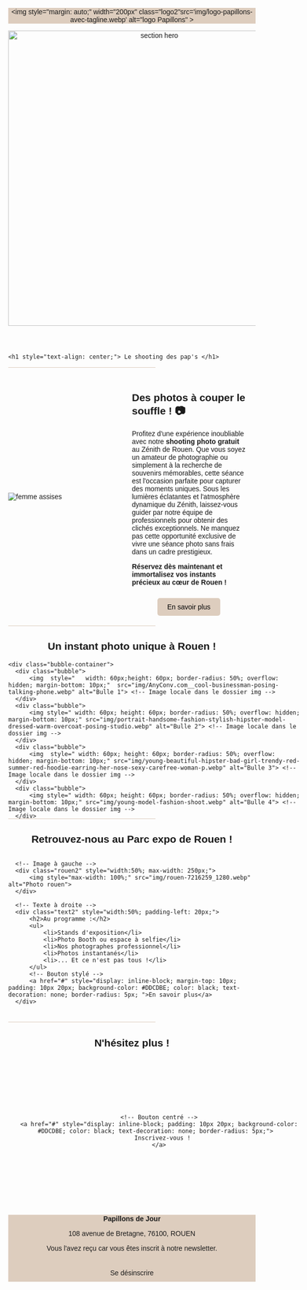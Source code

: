 <!doctype html>
<html lang="fr">
<head>
  <meta charset="utf-8">
  <title>Titre de la page</title>
  <script src="https://kit.fontawesome.com/efb09d9937.js" crossorigin="anonymous"></script>
</head>
 <!--  Style CSS ici -->
<style>

</style>

<body style="width: 600px; margin: auto; font-family: Arial, sans-serif;">

  <header>
    <!--  Logo  -->
<div style="text-align: center; background-color: #DDCDBE;" class="logo"> 

 <img style="margin: auto;" width="200px" class="logo2"src='img/logo-papillons-avec-tagline.webp' alt="logo Papillons" > 
   
</div>

<div class="hero">

<img style= "width: 600px;" class="hero2" src="img/AnyConv.com__22603054_6645346.webp" alt="section hero"> 
</div>
  </header>

  <!--  premiere partie  -->
 

  <section style="margin-bottom: 20px;" class="shooting">

    <h1 style="text-align: center;"> Le shooting des pap's </h1>

<HR style="background-color:#DDCDBE; border-color:#DDCDBE;"  size="5px" width="300">

<div  style="display: flex; align-items: center; margin: 20px 0;" class="image">

  <div  style="width:50%; max-width: 250px; " class="image2"> 
    <img  style= "max-width: 250px;" src="img/AnyConv.com__model-getting-ready-photoshoot.webp" alt="femme assises">
  </div> 

<div style=" width: 50%;  display: inline-block;
padding: 0 20px;" class="texte">
  <h2>Des photos à couper le souffle ! 📷</h2>
    <p style=" ">Profitez d'une expérience inoubliable avec notre <strong>shooting photo gratuit</strong> au Zénith de Rouen. Que vous soyez un amateur de photographie ou simplement à la recherche de souvenirs mémorables, cette séance est l'occasion parfaite pour capturer des moments uniques. Sous les lumières éclatantes et l'atmosphère dynamique du Zénith, laissez-vous guider par notre équipe de professionnels pour obtenir des clichés exceptionnels. Ne manquez pas cette opportunité exclusive de vivre une séance photo sans frais dans un cadre prestigieux.</p>
    <p><strong>Réservez dès maintenant et immortalisez vos instants précieux au cœur de Rouen !</strong></p>
    <div style="text-align: center;">
      <a href="#" style="display: inline-block; margin: 10px auto 0 auto; padding: 10px 20px; background-color: #DDCDBE; color: black; text-decoration: none; border-radius: 5px;">En savoir plus</a>
    </div>
  </div>

</div>

</div>
<HR style="background-color:#DDCDBE; border-color:#DDCDBE;"  size="5xp" width="300">
  </section>

  <!--   Fin premiere partie  -->

  <!--   debut deuxieme  partie  -->
  <section style="margin-bottom: 20px;" class="Unique">
    <h2 style="text-align: center;">Un instant photo unique à Rouen !</h2>   
    <div style="background-image: url('img/AnyConv.com__28503993_7429755.webp'); width: 600px; height: 300px; 
    background-size: cover; /* Pour couvrir toute la div */
    background-position: center; /* Centrer l'image */
    background-repeat: no-repeat;" class="femme">  
    

    

    <div class="bubble-container">
      <div class="bubble">
          <img  style="   width: 60px;height: 60px; border-radius: 50%; overflow: hidden; margin-bottom: 10px;"  src="img/AnyConv.com__cool-businessman-posing-talking-phone.webp" alt="Bulle 1"> <!-- Image locale dans le dossier img -->
      </div>
      <div class="bubble">
          <img style=" width: 60px; height: 60px; border-radius: 50%; overflow: hidden; margin-bottom: 10px;" src="img/portrait-handsome-fashion-stylish-hipster-model-dressed-warm-overcoat-posing-studio.webp" alt="Bulle 2"> <!-- Image locale dans le dossier img -->
      </div>
      <div class="bubble">
          <img  style=" width: 60px; height: 60px; border-radius: 50%; overflow: hidden; margin-bottom: 10px;" src="img/young-beautiful-hipster-bad-girl-trendy-red-summer-red-hoodie-earring-her-nose-sexy-carefree-woman-p.webp" alt="Bulle 3"> <!-- Image locale dans le dossier img -->
      </div>
      <div class="bubble">
          <img style=" width: 60px; height: 60px; border-radius: 50%; overflow: hidden; margin-bottom: 10px;" src="img/young-model-fashion-shoot.webp" alt="Bulle 4"> <!-- Image locale dans le dossier img -->
      </div>
</div>

  </section>
  <HR style="background-color:#DDCDBE; border-color:#DDCDBE;"  size="5xp" width="300">
  <!--   fin deuxieme  partie  -->

 <!--   debut toisieme  partie  -->
    
 <section style="margin-bottom: 20px;" class="expo">
  <h2 style="text-align: center;">Retrouvez-nous au Parc expo de Rouen !</h2>
  <div style="display: flex; align-items: center;" class="rouen">

      <!-- Image à gauche -->
      <div class="rouen2" style="width:50%; max-width: 250px;">
          <img style="max-width: 100%;" src="img/rouen-7216259_1280.webp" alt="Photo rouen">
      </div>

      <!-- Texte à droite -->
      <div class="text2" style="width:50%; padding-left: 20px;">
          <h2>Au programme :</h2>
          <ul>
              <li>Stands d'exposition</li>
              <li>Photo Booth ou espace à selfie</li>
              <li>Nos photographes professionnel</li>
              <li>Photos instantanés</li>
              <li>... Et ce n'est pas tous !</li>
          </ul>
          <!-- Bouton stylé -->
          <a href="#" style="display: inline-block; margin-top: 10px; padding: 10px 20px; background-color: #DDCDBE; color: black; text-decoration: none; border-radius: 5px; ">En savoir plus</a>
      </div>

  </div>
</section>
 <HR style="background-color:#DDCDBE; border-color:#DDCDBE;"  size="5xp" width="300"> 
  
 <!--   début quatrième partie  -->
<section style="margin-bottom: 20px;" class="famille">
  <h2 style="text-align: center;">N'hésitez plus !</h2>
  
  <!-- Conteneur de l'image et du bouton -->
  <div style="background-image: url('img/AnyConv.com__monochrome-portrait-grandmother-with-grandchild-celebration-grandparents-day.webp');
              width: 600px; 
              height: 300px; 
              background-size: cover; 
              background-position: center;
              background-repeat: no-repeat;
              display: flex; /* Pour utiliser Flexbox */
              justify-content: center; /* Centre horizontalement */
              align-items: center; /* Centre verticalement */
              text-align: center;" class="femme"> 

      <!-- Bouton centré -->
      <a href="#" style="display: inline-block; padding: 10px 20px; background-color: #DDCDBE; color: black; text-decoration: none; border-radius: 5px;">
        Inscrivez-vous !
      </a>
  </div>
</section> 

  <footer  style="background-color: #DDCDBE;" class="footer"> 
<div  style='text-align: center; margin-bottom: 20px;' class="reseaux"> 
  <a href="https://facebook.com" target="blank" style="font-size: 30px; margin-right: 20px; color: black; text-decoration: none;">
    <i class="fab fa-facebook"></i>
</a>
<a href="https://twitter.com" target="blank" style="font-size: 30px; margin-right: 20px; color: black; text-decoration: none;">
    <i class="fab fa-twitter"></i>
</a>
<a href="https://instagram.com" target="blank" style="font-size: 30px; margin-right: 20px; color: black; text-decoration: none;">
    <i class="fab fa-instagram"></i>
  
</a>
<a href="https://https://www.tiktok.com/fr/" style="margin: 0 15px; color: black; text-decoration: none;">
  <i class="fa-brands fa-tiktok fa-2x"></i>
</a> 
</div>

<div style='text-align: center;' class="adresse">
<p> <strong> Papillons de Jour</strong> <br>

  108 avenue de Bretagne, 76100, ROUEN

</p>
</div>
<div  style='text-align: center;'class="inscrit"> 
 <p> Vous l'avez reçu car vous êtes inscrit à notre newsletter. </p>
 <a href="#" style="display: inline-block; margin-top: 10px; padding: 10px 20px; text-decoration: none; border-radius: 5px;"> Se désinscrire </a>

</div>



 </footer>

</body>
</html>
